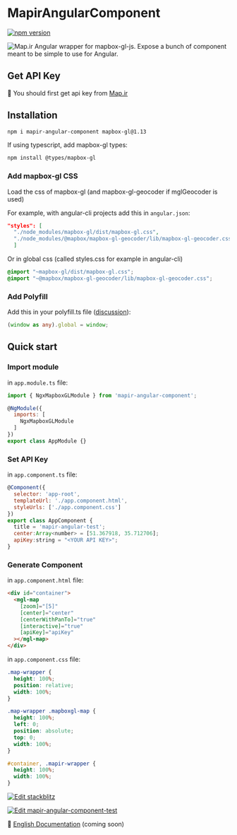 # MapirAngularComponent
[![npm version](https://badge.fury.io/js/mapir-angular-component.svg)](https://www.npmjs.com/package/mapir-angular-component)

![Map.ir](https://map.ir/css/images/mapir-logo.png) Angular wrapper for mapbox-gl-js. Expose a bunch of component meant to be simple to use for Angular.

## Get API Key
🔑 You should first get api key from [Map.ir](https://corp.map.ir/registration/)

## Installation

```bash
npm i mapir-angular-component mapbox-gl@1.13
```

If using typescript, add mapbox-gl types:

```bash
npm install @types/mapbox-gl
```

### Add mapbox-gl CSS

Load the css of mapbox-gl (and mapbox-gl-geocoder if mglGeocoder is used)

For example, with angular-cli projects add this in `angular.json`:

```json
"styles": [
  "./node_modules/mapbox-gl/dist/mapbox-gl.css",
  "./node_modules/@mapbox/mapbox-gl-geocoder/lib/mapbox-gl-geocoder.css"
  ]
```
Or in global css (called styles.css for example in angular-cli)

```css
@import "~mapbox-gl/dist/mapbox-gl.css";
@import "~@mapbox/mapbox-gl-geocoder/lib/mapbox-gl-geocoder.css";
```

### Add Polyfill

Add this in your polyfill.ts file ([discussion](https://github.com/Wykks/ngx-mapbox-gl/issues/136#issuecomment-496224634)):

```ts
(window as any).global = window;
```

## Quick start 

### Import module

in `app.module.ts` file:

```js
import { NgxMapboxGLModule } from 'mapir-angular-component';

@NgModule({
  imports: [
    NgxMapboxGLModule
  ]
})
export class AppModule {}
```

### Set API Key

in `app.component.ts` file:

```js
@Component({
  selector: 'app-root',
  templateUrl: './app.component.html',
  styleUrls: ['./app.component.css']
})
export class AppComponent {
  title = 'mapir-angular-test';
  center:Array<number> = [51.367918, 35.712706];
  apiKey:string = "<YOUR API KEY>";
}
```

### Generate Component

in `app.component.html` file:

```html
<div id="container">
  <mgl-map
    [zoom]="[5]"
    [center]="center"
    [centerWithPanTo]="true"
    [interactive]="true"
    [apiKey]="apiKey"
  ></mgl-map>
</div>
```

in `app.component.css` file:

```css
.map-wrapper {
  height: 100%;
  position: relative;
  width: 100%;
}

.map-wrapper .mapboxgl-map {
  height: 100%;
  left: 0;
  position: absolute;
  top: 0;
  width: 100%;
}

#container, .mapir-wrapper {
  height: 100%;
  width: 100%;
}
```



[![Edit stackblitz](./assets/stackblitz.png)](https://stackblitz.com/edit/mapir-angular-component-test)

[![Edit mapir-angular-component-test](https://codesandbox.io/static/img/play-codesandbox.svg)](https://codesandbox.io/s/vibrant-sound-obw3p?fontsize=14&hidenavigation=1&theme=dark)

📖 [English Documentation](https://github.com/map-ir/mapir-angular-component/wiki/Documentation) (coming soon)
